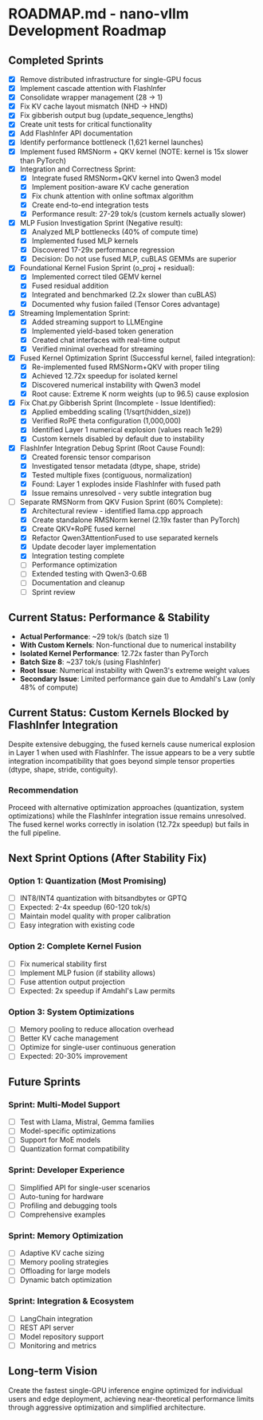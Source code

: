# ROADMAP.md - nano-vllm Development Roadmap

## Completed Sprints
- [x] Remove distributed infrastructure for single-GPU focus
- [x] Implement cascade attention with FlashInfer
- [x] Consolidate wrapper management (28 → 1)
- [x] Fix KV cache layout mismatch (NHD → HND)
- [x] Fix gibberish output bug (update_sequence_lengths)
- [x] Create unit tests for critical functionality
- [x] Add FlashInfer API documentation
- [x] Identify performance bottleneck (1,621 kernel launches)
- [x] Implement fused RMSNorm + QKV kernel (NOTE: kernel is 15x slower than PyTorch)
- [x] Integration and Correctness Sprint:
    - [x] Integrate fused RMSNorm+QKV kernel into Qwen3 model
    - [x] Implement position-aware KV cache generation
    - [x] Fix chunk attention with online softmax algorithm
    - [x] Create end-to-end integration tests
    - [x] Performance result: 27-29 tok/s (custom kernels actually slower)
- [x] MLP Fusion Investigation Sprint (Negative result):
    - [x] Analyzed MLP bottlenecks (40% of compute time)
    - [x] Implemented fused MLP kernels
    - [x] Discovered 17-29x performance regression
    - [x] Decision: Do not use fused MLP, cuBLAS GEMMs are superior
- [x] Foundational Kernel Fusion Sprint (o_proj + residual):
    - [x] Implemented correct tiled GEMV kernel
    - [x] Fused residual addition
    - [x] Integrated and benchmarked (2.2x slower than cuBLAS)
    - [x] Documented why fusion failed (Tensor Cores advantage)
- [x] Streaming Implementation Sprint:
    - [x] Added streaming support to LLMEngine
    - [x] Implemented yield-based token generation
    - [x] Created chat interfaces with real-time output
    - [x] Verified minimal overhead for streaming
- [x] Fused Kernel Optimization Sprint (Successful kernel, failed integration):
    - [x] Re-implemented fused RMSNorm+QKV with proper tiling
    - [x] Achieved 12.72x speedup for isolated kernel
    - [x] Discovered numerical instability with Qwen3 model
    - [x] Root cause: Extreme K norm weights (up to 96.5) cause explosion
- [x] Fix Chat.py Gibberish Sprint (Incomplete - Issue Identified):
    - [x] Applied embedding scaling (1/sqrt(hidden_size))
    - [x] Verified RoPE theta configuration (1,000,000)
    - [x] Identified Layer 1 numerical explosion (values reach 1e29)
    - [x] Custom kernels disabled by default due to instability
- [x] FlashInfer Integration Debug Sprint (Root Cause Found):
    - [x] Created forensic tensor comparison
    - [x] Investigated tensor metadata (dtype, shape, stride)
    - [x] Tested multiple fixes (contiguous, normalization)
    - [x] Found: Layer 1 explodes inside FlashInfer with fused path
    - [x] Issue remains unresolved - very subtle integration bug
- [ ] Separate RMSNorm from QKV Fusion Sprint (60% Complete):
    - [x] Architectural review - identified llama.cpp approach
    - [x] Create standalone RMSNorm kernel (2.19x faster than PyTorch)
    - [x] Create QKV+RoPE fused kernel
    - [x] Refactor Qwen3AttentionFused to use separated kernels
    - [x] Update decoder layer implementation
    - [x] Integration testing complete
    - [ ] Performance optimization
    - [ ] Extended testing with Qwen3-0.6B
    - [ ] Documentation and cleanup
    - [ ] Sprint review

## Current Status: Performance & Stability
- **Actual Performance**: ~29 tok/s (batch size 1)
- **With Custom Kernels**: Non-functional due to numerical instability
- **Isolated Kernel Performance**: 12.72x faster than PyTorch
- **Batch Size 8**: ~237 tok/s (using FlashInfer)
- **Root Issue**: Numerical instability with Qwen3's extreme weight values
- **Secondary Issue**: Limited performance gain due to Amdahl's Law (only 48% of compute)

## Current Status: Custom Kernels Blocked by FlashInfer Integration

Despite extensive debugging, the fused kernels cause numerical explosion in Layer 1 when used with FlashInfer. The issue appears to be a very subtle integration incompatibility that goes beyond simple tensor properties (dtype, shape, stride, contiguity).

### Recommendation
Proceed with alternative optimization approaches (quantization, system optimizations) while the FlashInfer integration issue remains unresolved. The fused kernel works correctly in isolation (12.72x speedup) but fails in the full pipeline.

## Next Sprint Options (After Stability Fix)

### Option 1: Quantization (Most Promising)
- [ ] INT8/INT4 quantization with bitsandbytes or GPTQ
- [ ] Expected: 2-4x speedup (60-120 tok/s)
- [ ] Maintain model quality with proper calibration
- [ ] Easy integration with existing code

### Option 2: Complete Kernel Fusion
- [ ] Fix numerical stability first
- [ ] Implement MLP fusion (if stability allows)
- [ ] Fuse attention output projection
- [ ] Expected: 2x speedup if Amdahl's Law permits

### Option 3: System Optimizations
- [ ] Memory pooling to reduce allocation overhead
- [ ] Better KV cache management
- [ ] Optimize for single-user continuous generation
- [ ] Expected: 20-30% improvement

## Future Sprints

### Sprint: Multi-Model Support
- [ ] Test with Llama, Mistral, Gemma families
- [ ] Model-specific optimizations
- [ ] Support for MoE models
- [ ] Quantization format compatibility

### Sprint: Developer Experience
- [ ] Simplified API for single-user scenarios
- [ ] Auto-tuning for hardware
- [ ] Profiling and debugging tools
- [ ] Comprehensive examples

### Sprint: Memory Optimization
- [ ] Adaptive KV cache sizing
- [ ] Memory pooling strategies
- [ ] Offloading for large models
- [ ] Dynamic batch optimization

### Sprint: Integration & Ecosystem
- [ ] LangChain integration
- [ ] REST API server
- [ ] Model repository support
- [ ] Monitoring and metrics

## Long-term Vision
Create the fastest single-GPU inference engine optimized for individual users and edge deployment, achieving near-theoretical performance limits through aggressive optimization and simplified architecture.